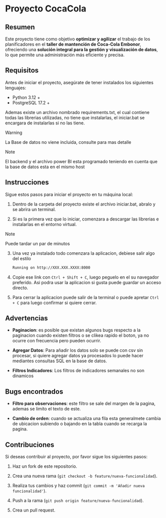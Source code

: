 # Proyecto CocaCola


## Resumen
Este proyecto tiene como objetivo **optimizar y agilizar** el trabajo de los planificadores
en el **taller de mantención de Coca-Cola Embonor**, ofreciendo una **solución integral para la gestión y visualización de datos**, lo que permite una administración más eficiente y precisa.


## Requisitos 
Antes de iniciar el proyecto, asegúrate de tener instalados los siguientes lenguajes:
- Python 3.12 +
- PostgreSQL 17.2 +

Ademas existe un archivo nombrado requirements.txt, el cual contiene todas las librerias 
utilizadas, no tiene que instalarlas, el iniciar.bat se encargara de instalarlas si no las tiene. 

> [!WARNING]
> La Base de datos no viene incluida, consulte para mas detalle

> [!NOTE]
> El backend y el archivo power BI esta programado teniendo en cuenta que la base de 
> datos esta en el mismo host 


## Instrucciones
Sigue estos pasos para iniciar el proyecto en tu máquina local:

1. Dentro de la carpeta del proyecto existe el archivo iniciar.bat, abralo y se abrira un terminal.

2. Si es la primera vez que lo iniciar, comenzara a descargar las librerias e instalarlas en 
el entorno virtual.

> [!NOTE]
> Puede tardar un par de minutos


3. Una vez ya instalado todo comenzara la aplicacion, debiese salir algo del estilo

    ```bash
    Running on http://XXX.XXX.XXXX:8000
    ```

4. Copie ese link con `Ctrl + Shift + C`, luego peguelo en el su navegador preferido. Asi podra 
usar la aplicacion si gusta puede guardar un acceso directo.

5. Para cerrar la aplicacion puede salir de la terminal o puede apretar `Ctrl + C` para luego 
confirmar si quiere cerrar.


## Advertencias
- **Paginacion**: es posible que existan algunos bugs respecto a la paginacion cuando existen 
filtros o se clikea rapido el boton, ya no ocurre con frecuencia pero pueden ocurrir. 

- **Agregar Datos**: Para añadir los datos solo se puede con csv sin procesar, si quiere agregar 
datos ya procesados lo puede hacer mediantes consultas SQL en la base de datos.

- **Filtros Indicadores**: Los filtros de indicadores semanales no son dinamicos


## Bugs encontrados
- **Filtro para observaciones**: este filtro se sale del margen de la pagina, ademas se limito 
el texto de este.

- **Cambio de orden**: cuando se actualiza una fila esta generalmete cambia de ubicacion 
subiendo o bajando en la tabla cuando se recarga la pagina.


## Contribuciones
Si deseas contribuir al proyecto, por favor sigue los siguientes pasos:

1. Haz un fork de este repositorio.

2. Crea una nueva rama (`git checkout -b feature/nueva-funcionalidad`).

3. Realiza tus cambios y haz commit (`git commit -m 'Añadir nueva funcionalidad'`).

4. Push a la rama (`git push origin feature/nueva-funcionalidad`).

5. Crea un pull request.


